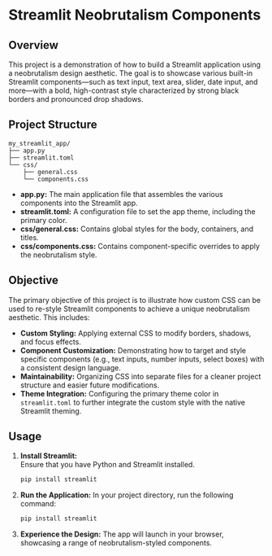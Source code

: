 # Streamlit Neobrutalism Components

## Overview

This project is a demonstration of how to build a Streamlit application using a neobrutalism design aesthetic. The goal is to showcase various built-in Streamlit components—such as text input, text area, slider, date input, and more—with a bold, high-contrast style characterized by strong black borders and pronounced drop shadows.

## Project Structure

~~~
my_streamlit_app/
├── app.py
├── streamlit.toml
└── css/
    ├── general.css
    └── components.css
~~~

- **app.py:** The main application file that assembles the various components into the Streamlit app.
- **streamlit.toml:** A configuration file to set the app theme, including the primary color.
- **css/general.css:** Contains global styles for the body, containers, and titles.
- **css/components.css:** Contains component-specific overrides to apply the neobrutalism style.

## Objective

The primary objective of this project is to illustrate how custom CSS can be used to re-style Streamlit components to achieve a unique neobrutalism aesthetic. This includes:

- **Custom Styling:** Applying external CSS to modify borders, shadows, and focus effects.
- **Component Customization:** Demonstrating how to target and style specific components (e.g., text inputs, number inputs, select boxes) with a consistent design language.
- **Maintainability:** Organizing CSS into separate files for a cleaner project structure and easier future modifications.
- **Theme Integration:** Configuring the primary theme color in `streamlit.toml` to further integrate the custom style with the native Streamlit theming.

## Usage

1. **Install Streamlit:**  
   Ensure that you have Python and Streamlit installed.

   ```bash
   pip install streamlit

2. **Run the Application:**
    In your project directory, run the following command:

    ```bash
   pip install streamlit

3. **Experience the Design:**
    The app will launch in your browser, showcasing a range of neobrutalism-styled components.